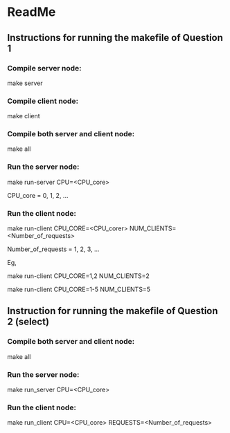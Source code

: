 # ReadMe

## Instructions for running the makefile of Question 1


### Compile server node:
make server

### Compile client node:
make client

### Compile both server and client node:
make all

### Run the server node:
make run-server CPU=<CPU_core>

CPU_core = 0, 1, 2, ...

### Run the client node:
make run-client CPU_CORE=<CPU_corer> NUM_CLIENTS=<Number_of_requests>

Number_of_requests = 1, 2, 3, ...

Eg,

make run-client CPU_CORE=1,2 NUM_CLIENTS=2

make run-client CPU_CORE=1-5 NUM_CLIENTS=5

## Instruction for running the makefile of Question 2 (select)

### Compile both server and client node:
make all

### Run the server node:
make run_server CPU=<CPU_core>

### Run the client node:
make run_client CPU=<CPU_core> REQUESTS=<Number_of_requests>
